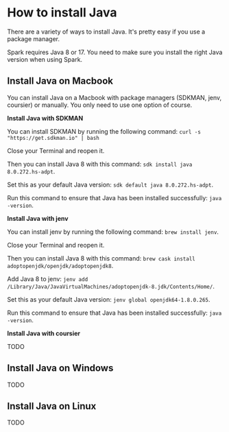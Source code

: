 # How to install Java

There are a variety of ways to install Java.  It's pretty easy if you use a package manager.

Spark requires Java 8 or 17.  You need to make sure you install the right Java version when using Spark.

## Install Java on Macbook

You can install Java on a Macbook with package managers (SDKMAN, jenv, coursier) or manually.  You only need to use one option of course.

**Install Java with SDKMAN**

You can install SDKMAN by running the following command: `curl -s "https://get.sdkman.io" | bash`

Close your Terminal and reopen it.

Then you can install Java 8 with this command: `sdk install java 8.0.272.hs-adpt`.

Set this as your default Java version: `sdk default java
8.0.272.hs-adpt`.

Run this command to ensure that Java has been installed successfully: `java -version`.

**Install Java with jenv**

You can install jenv by running the following command: `brew install jenv`.

Close your Terminal and reopen it.

Then you can install Java 8 with this command: `brew cask install adoptopenjdk/openjdk/adoptopenjdk8`.

Add Java 8 to jenv: `jenv add /Library/Java/JavaVirtualMachines/adoptopenjdk-8.jdk/Contents/Home/`.

Set this as your default Java version: `jenv global openjdk64-1.8.0.265`.

Run this command to ensure that Java has been installed successfully: `java -version`.

**Install Java with coursier**

TODO

## Install Java on Windows

TODO

## Install Java on Linux

TODO

